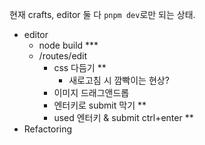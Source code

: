 현재 crafts, editor 둘 다 `pnpm dev`로만 되는 상태.

- editor
  - node build ***
  - /routes/edit
    - css 다듬기 **
      - 새로고침 시 깜빡이는 현상?
    - 이미지 드래그앤드롭
    - 엔터키로 submit 막기 **
    - used 엔터키 & submit ctrl+enter **
- Refactoring
